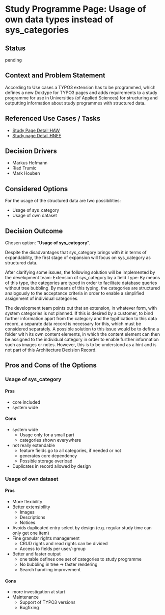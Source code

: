 # Study Programme Page: Usage of own data types instead of sys_categories

## Status

pending

## Context and Problem Statement

According to Use cases a TYPO3 extension has to be programmed, which defines
a new Doktype for TYPO3 pages and adds requirements to a study programme
for use in Universities (of Applied Sciences) for structuring and outputting
information about study programmes with structured data.

## Referenced Use Cases / Tasks

- [Study Page Detail HAW](https://pm.web-vision.de/browse/HAW-295)
- [Study page Detail HNEE](https://pm.web-vision.de/browse/HNEE-140)

## Decision Drivers

- Markus Hofmann
- Riad Trumic
- Mark Houben

## Considered Options

For the usage of the structured data are two possibilities:

* Usage of sys_category
* Usage of own dataset

## Decision Outcome

Chosen option: "**Usage of sys_category**".

Despite the disadvantages that sys_category brings with it in terms of
expandability, the first stage of expansion will focus on sys_category as
structured data.

After clarifying some issues, the following solution will be implemented by the
development team:
Extension of sys_category by a field Type: By means of this type, the categories
are typed in order to facilitate database queries without tree bubbling. By
means of this typing, the categories are structured analogously to the
acceptance criteria in order to enable a simplified assignment of individual
categories.

The development team points out that an extension, in whatever form, with system
categories is not planned. If this is desired by a customer, to bind further
information apart from the category and the typification to this data record,
a separate data record is necessary for this, which must be considered
separately. A possible solution to this issue would be to define a folder wit
h its own content elements, in which the content element can then be assigned
to the individual category in order to enable further information such as images
or notes. However, this is to be understood as a hint and is not part of this
Architecture Decision Record.

## Pros and Cons of the Options

### Usage of sys_category

#### Pros

* core included
* system wide

#### Cons

* system wide
  * Usage only for a small part
  * categories shown everywhere
* not really extendable
  * feature fields go to all categories, if needed or not
  * generates core dependency
  * Possible storage overload
* Duplicates in record allowed by design

### Usage of own dataset

#### Pros

* More flexibility
* Better extensibility
  * Images
  * Descriptions
  * Notices
* Avoids duplicated entry select by design (e.g. regular study time can only
  get one item)
* Fine granular rights management
  * CRUD rights and read rights can be divided
  * Access to fields per user/-group
* Better and faster output
  * one table defines one set of categories to study programme
  * No bubbling in tree -> faster rendering
  * Search handling improvement

#### Cons

* more investigation at start
* Maintenance
  * Support of TYPO3 versions
  * Bugfixing
